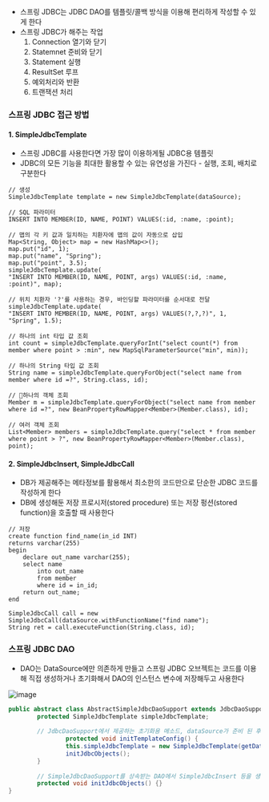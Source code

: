 - 스프링 JDBC는 JDBC DAO를 템플릿/콜백 방식을 이용해 편리하게 작성할 수 있게 한다
- 스프링 JDBC가 해주는 작업
	1. Connection 열기와 닫기
	2. Statemnet 준비와 닫기
	3. Statement 실행
	4. ResultSet 루프
	5. 예외처리와 반환
	6. 트랜잭션 처리

### 스프링 JDBC 접근 방법
#### 1. SimpleJdbcTemplate
- 스프링 JDBC를 사용한다면 가장 많이 이용하게될 JDBC용 템플릿
- JDBC의 모든 기능을 최대한 활용할 수 있는 유연성을 가진다
- 실행, 조회, 배치로 구분한다
```
// 생성
SimpleJdbcTemplate template = new SimpleJdbcTemplate(dataSource);

// SQL 파라미터
INSERT INTO MEMBER(ID, NAME, POINT) VALUES(:id, :name, :point);

// 맵의 각 키 값과 일치하는 치환자에 맵의 값이 자동으로 삽입
Map<String, Object> map = new HashMap<>();
map.put("id", 1);
map.put("name", "Spring");
map.put("point", 3.5);
simpleJdbcTemplate.update(
"INSERT INTO MEMBER(ID, NAME, POINT, args) VALUES(:id, :name, :point)", map);

// 위치 치환자 '?'를 사용하는 경우, 바인딩할 파라미터를 순서대로 전달
simpleJdbcTemplate.update(
"INSERT INTO MEMBER(ID, NAME, POINT, args) VALUES(?,?,?)", 1, "Spring", 1.5);

// 하나의 int 타입 값 조회
int count = simpleJdbcTemplate.queryForInt("select count(*) from member where point > :min", new MapSqlParameterSource("min", min));

// 하나의 String 타입 값 조회
String name = simpleJdbcTemplate.queryForObject("select name from member where id =?", String.class, id);

// 하나의 객체 조회
Member m = simpleJdbcTemplate.queryForObject("select name from member where id =?", new BeanPropertyRowMapper<Member>(Member.class), id);

// 여러 객체 조회
List<Member> members = simpleJdbcTemplate.query("select * from member where point > ?", new BeanPropertyRowMapper<Member>(Member.class), point);
```

#### 2. SimpleJdbcInsert, SimpleJdbcCall
- DB가 제공해주는 메타정보를 활용해서 최소한의 코드만으로 단순한 JDBC 코드를 작성하게 한다
- DB에 생성해둔 저장 프로시저(stored procedure) 또는 저장 펑션(stored function)을 호출할 때 사용한다
```
// 저장
create function find_name(in_id INT)
returns varchar(255)
begin
	declare out_name varchar(255);
    select name
    	into out_name
        from member
        where id = in_id;
    return out_name;
end

SimpleJdbcCall call = new SimpleJdbcCall(dataSource.withFunctionName("find name");
String ret = call.executeFunction(String.class, id);
```

### 스프링 JDBC DAO
- DAO는 DataSource에만 의존하게 만들고 스프링 JDBC 오브젝트는 코드를 이용해 직접 생성하거나 초기화해서 DAO의 인스턴스 변수에 저장해두고 사용한다

![image](https://github.com/user-attachments/assets/92a94f83-308d-4a0d-83d1-a54ccaa0d7c0)

```java
public abstract class AbstractSimpleJdbcDaoSupport extends JdbcDaoSupport {
		protected SimpleJdbcTemplate simpleJdbcTemplate;
		
		// JdbcDaoSupport에서 제공하는 초기화용 메소드, dataSource가 준비 된 후에 호출된다
				protected void initTemplateConfig() {
				this.simpleJdbcTemplate = new SimpleJdbcTemplate(getDataSource());
				initJdbcObjects();
		}
		
		// SimpleJdbcDaoSupport를 상속받는 DAO에서 SimpleJdbcInsert 등을 생성할 때 오버라이드해서 사용할 수 있는 초기화 메소드
		protected void initJdbcObjects() {}
}
```




